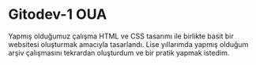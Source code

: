 # Gitodev-1 OUA

Yapmış olduğumuz çalışma HTML ve CSS tasarımı ile birlikte basit bir websitesi oluşturmak amacıyla tasarlandı.
Lise yıllarımda yapmış olduğum arşiv çalışmasını tekrardan oluşturdum ve bir pratik yapmak istedim. 
